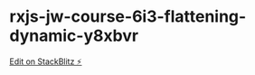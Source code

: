 # rxjs-jw-course-6i3-flattening-dynamic-y8xbvr

[Edit on StackBlitz ⚡️](https://stackblitz.com/edit/rxjs-jw-course-6i3-flattening-dynamic-y8xbvr)